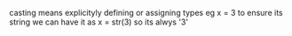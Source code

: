 casting means explicityly defining or assigning types
eg x = 3 to ensure its string we can have it as x = str(3) so its alwys '3'